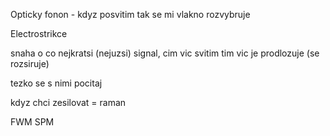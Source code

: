 Opticky fonon
	- kdyz posvitim tak se mi vlakno rozvybruje

Electrostrikce

snaha o co nejkratsi (nejuzsi) signal, cim vic svitim tim vic je prodlozuje (se rozsiruje)

tezko se s nimi pocitaj

kdyz chci zesilovat = raman

FWM
SPM